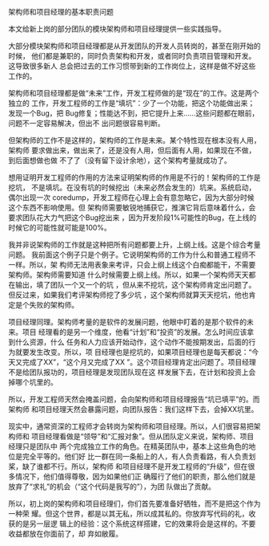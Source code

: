     
架构师和项目经理的基本职责问题

本文给新上岗的部分团队的模块架构师和项目经理提供一些实践指导。

大部分模块架构师和项目经理都是从开发团队的开发人员转岗的，甚至在刚开始的时候，
他们都是兼职的，同时负责架构和开发，或者同时负责项目管理和开发。这导致很多新人
总会把过去的工作习惯带到新的工作岗位上，这样是做不好这些工作的。

架构师和项目经理都是做“未来”工作，开发工程师做的是“现在”的工作。这是两个独立的
工作，开发工程师的工作是“填坑”：少了一个功能，把这个功能做出来；发现一个Bug，把
Bug修复；性能达不到，把它提升上来……这些问题都在眼前，问题不一定容易解决，但出不
出问题很容易判断。

但架构师的工作不是这样的，架构师的工作是未来。某个特性现在根本没有人用，架构师
要求做出来，做出来了，还是没有人用，但后面有人用，如果现在不做，到后面想做也做
不了了（没有留下设计余地），这个架构考量就成功了。

想用证明开发工程师的作用的方法来证明架构师的作用是不行的！架构师的工作是挖坑，
不是填坑。在没有坑的时候挖出（未来必然会发生的）坑来。系统启动，偶尔出现一次
coredump，开发工程师在心理上会有意忽略它，因为大部分时候这个东西不影响使用。但
架构师需要敏锐地捕获它，推演它背后意味着什么，会要求团队花大力气把这个Bug挖出来
，因为开发阶段1%可能性的Bug，在上线的时候它的可能性就可能是100%。

我并非说架构师的工作就是这种把所有问题都要上升，上纲上线。这是个综合考量问题。
我前面这个例子只是个例子。它说明架构师的工作为什么和普通工程师不一样。所以，架
构师无法用表象来考评，只会上纲上线这个白痴都能干，不需要架构师。架构师需要知道
什么时候需要上纲上线。所以，如果一个架构师天天都在输出，填了团队一个又一个的坑
，但从来不挖坑，这个架构师肯定出问题了。但反过来，如果我们考评架构师挖了多少坑
，这个架构师就算天天挖坑，他也肯定是个失败的架构师。

项目经理同理。架构师考量的是软件的发展问题，他眼中盯着的是那个软件的未来。项目
经理看的是另一个维度，他看“计划”和“投资”的发展。怎么时间应该拿到什么资源，什么
任务和人力应该开始动作，这个动作不能按期发出，后面的行为就要发生改变。所以，项
目经理也是挖坑的，如果项目经理也是每天都说：“今天又完成了XX”，“这个月又完成了XX
”。这个项目经理肯定出问题了。项目经理不是给团队报功的，项目经理是发现团队现在这
样发展下去，在计划和投资上会掉哪个坑里的。

所以，开发工程师天然会掩盖问题，会向架构师和项目经理报告“坑已填平”的。而架构师
和项目经理天然会暴露问题，向团队报告：我们这样下去，会掉XX坑里。

现实中，通常资深的工程师才会转岗为架构师和项目经理。所以，人们很容易把架构师和
项目经理看做是“领导”和“汇报对象”。但从团队定义来说，架构师、项目经理只是团队中
两个完成独立工作的角色。在精英团队中，基本上这些角色的地位是完全平等的。他们好
比一群在同一条船上的人，有人负责看路，有人负责划桨，缺了谁都不行。所以，架构师
和项目经理不是开发工程师的“升级”，但在很多情况下，他们值得尊敬，因为如果他们正
确履行了他们的职责，那么他们就是放弃了“求礼”的机会（“这个代码是我写的”），为团
队做出了贡献。

所以，初上岗的架构师和项目经理们，你们首先要准备好牺牲，而不是把这个作为一种荣
耀。但这个世界，都是以其无私，所以成其私的。你放弃写代码的礼，收获的是另一层逻
辑上的经验：这个系统这样搭建，它的效果将会是这样的。不要收益都放在你面前了，却
弃如敝履。
